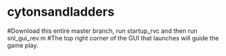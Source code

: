 # cytonsandladders
#Download this entire master branch, run startup_rvc and then run snl_gui_rev.m
#The top right corner of the GUI that launches will guide the game play.
